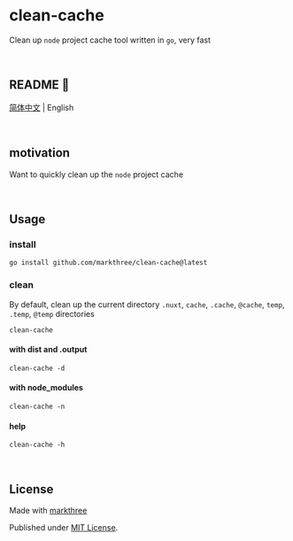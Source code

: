 # clean-cache

Clean up `node` project cache tool written in `go`, very fast

<br />

## README 🦉

[简体中文](./README.md) | English

<br />

## motivation

Want to quickly clean up the `node` project cache

<br />

## Usage

### install

```shell
go install github.com/markthree/clean-cache@latest
```

### clean

By default, clean up the current directory `.nuxt`, `cache`, `.cache`, `@cache`,
`temp`, `.temp`, `@temp` directories

```shell
clean-cache
```

#### with dist and .output

```shell
clean-cache -d
```

#### with node_modules

```shell
clean-cache -n
```

#### help

```shell
clean-cache -h
```

<br />

## License

Made with [markthree](https://github.com/markthee)

Published under [MIT License](./LICENSE).
